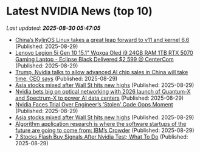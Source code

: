 # Latest NVIDIA News (top 10)
_Last updated: **2025-08-30 05:47:05**_

- [China’s KylinOS Linux takes a great leap forward to v11 and kernel 6.6](https://www.theregister.com/2025/08/29/kylinos_11/) (Published: 2025-08-29)
- [Lenovo Legion 5i Gen 10 15.1" Wqxga Oled i9 24GB RAM 1TB RTX 5070 Gaming Laptop - Eclipse Black Delivered $2,599 @ CenterCom](https://www.ozbargain.com.au/node/921889) (Published: 2025-08-29)
- [Trump, Nvidia talks to allow advanced AI chip sales in China will take time, CEO says](https://economictimes.indiatimes.com/tech/technology/trump-nvidia-talks-to-allow-advanced-ai-chip-sales-in-china-will-take-time-ceo-says/articleshow/123575840.cms) (Published: 2025-08-29)
- [Asia stocks mixed after Wall St hits new highs](https://www.digitaljournal.com/world/asia-stocks-mixed-after-wall-st-hits-new-highs/article) (Published: 2025-08-29)
- [Nvidia bets big on optical networking with 2026 launch of Quantum-X and Spectrum-X to power AI data centers](https://www.digitimes.com/news/a20250827PD218/nvidia-optical-communications-gpu-ethernet-2026.html) (Published: 2025-08-29)
- [Nvidia Faces Trial Over Engineer’s ‘Stolen’ Code Oops Moment](https://biztoc.com/x/7142e3ef58680719) (Published: 2025-08-29)
- [Asia stocks mixed after Wall St hits new highs](https://finance.yahoo.com/news/asia-stocks-mixed-wall-st-032716388.html) (Published: 2025-08-29)
- [Algorithm application research is where the software startups of the future are going to come from: IBM’s Crowder](https://economictimes.indiatimes.com/tech/technology/algorithm-application-research-is-where-the-software-startups-of-the-future-are-going-to-come-from-ibms-crowder/articleshow/123575345.cms) (Published: 2025-08-29)
- [7 Stocks Flash Buy Signals After Nvidia Test; What To Do](https://biztoc.com/x/ed694a035c2593f3) (Published: 2025-08-29)
